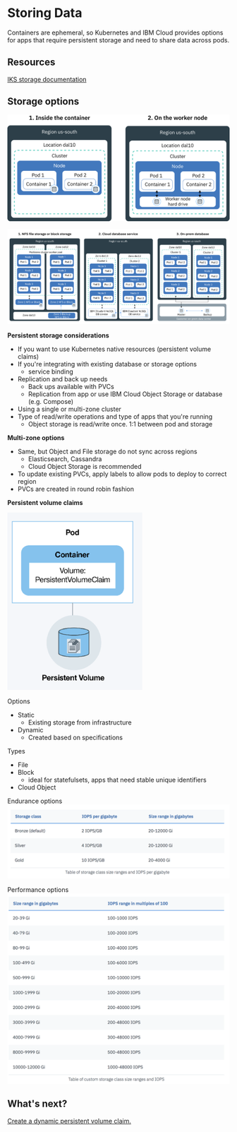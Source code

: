 # Storing Data

Containers are ephemeral, so Kubernetes and IBM Cloud provides options for apps that require persistent storage and need to share data across pods.

## Resources
[IKS storage documentation](https://console.bluemix.net/docs/containers/cs_storage.html#storage)

## Storage options

![Image of container filesystem volumes](images/cs_storage_nonpersistent.png)

![Image of persistent storage options](images/cs_storage_mz-ha.png)

**Persistent storage considerations**
- If you want to use Kubernetes native resources (persistent volume claims)
- If you're integrating with existing database or storage options
  - service binding
- Replication and back up needs
  - Back ups available with PVCs
  - Replication from app or use IBM Cloud Object Storage or database (e.g. Compose)
- Using a single or multi-zone cluster
- Type of read/write operations and type of apps that you're running
  - Object storage is read/write once. 1:1 between pod and storage

**Multi-zone options**
- Same, but Object and File storage do not sync across regions
    - Elasticsearch, Cassandra
    - Cloud Object Storage is recommended
- To update existing PVCs, apply labels to allow pods to deploy to correct region
- PVCs are created in round robin fashion

**Persistent volume claims**

![persistent storage](images/Picture1.png)

Options
- Static
  - Existing storage from infrastructure
- Dynamic
  - Created based on specifications

Types
- File
- Block
  - ideal for statefulsets, apps that need stable unique identifiers 
- Cloud Object

Endurance options
![Endurance options](images/endurance.png)

Performance options
![Performance options](images/performance.png)

## What's next?

[Create a dynamic persistent volume claim.](workshop.md)
